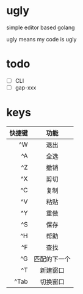 # ugly
simple editor based golang

ugly means my code is ugly

# todo

- [ ] CLI 
- [ ] gap-xxx

# keys

| 快捷键 |     功能     |
| -----: | :----------: |
|     ^W |     退出     |
|     ^A |     全选     |
|     ^Z |     撤销     |
|     ^X |     剪切     |
|     ^C |     复制     |
|     ^V |     粘贴     |
|     ^Y |     重做     |
|     ^S |     保存     |
|     ^H |     帮助     |
|     ^F |     查找     |
|     ^G | 匹配的下一个 |
|     ^T |   新建窗口   |
|   ^Tab |   切换窗口   |